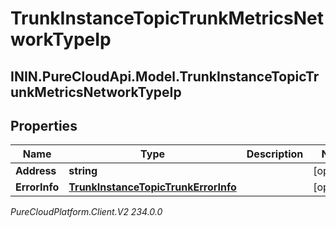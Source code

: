 # TrunkInstanceTopicTrunkMetricsNetworkTypeIp

## ININ.PureCloudApi.Model.TrunkInstanceTopicTrunkMetricsNetworkTypeIp

## Properties

|Name | Type | Description | Notes|
|------------ | ------------- | ------------- | -------------|
| **Address** | **string** |  | [optional] |
| **ErrorInfo** | [**TrunkInstanceTopicTrunkErrorInfo**](TrunkInstanceTopicTrunkErrorInfo) |  | [optional] |



_PureCloudPlatform.Client.V2 234.0.0_
